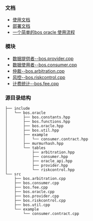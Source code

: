 

### 文档

* [使用文档](https://github.com/vlbos/Documentation-1/blob/master/Oracle/bos_oracle_readme.md)
* [部署文档](https://github.com/vlbos/bos.oracle-test/blob/master/docs/bos_oracle_deployment.md)
* [一个简单的bos oracle 使用流程](https://github.com/vlbos/bos.oracle-test/blob/master/docs/bos_oracle_using_process.pdf)

### 模块


* [数据提供者--bos.provider.cpp](https://github.com/boscore/bos.contracts/tree/oracle.bos/contracts/bos.oracle/src/bos.provider.cpp)
* [数据使用者--bos.consumer.cpp](https://github.com/boscore/bos.contracts/tree/oracle.bos/contracts/bos.oracle/src/bos.consumer.cpp)
* [仲裁--bos.arbitration.cpp](https://github.com/boscore/bos.contracts/tree/oracle.bos/contracts/bos.oracle/src/bos.arbitration.cpp)
* [风控--bos.riskcontrol.cpp](https://github.com/boscore/bos.contracts/tree/oracle.bos/contracts/bos.oracle/src/bos.riskcontrol.cpp)
* [计费统计--bos.fee.cpp](https://github.com/boscore/bos.contracts/tree/oracle.bos/contracts/bos.oracle/src/bos.fee.cpp)


### 源目录结构

```
├── include  
│   └── bos.oracle 
│       ├── bos.constants.hpp 
│       ├── bos.functions.hpp  
│       ├── bos.oracle.hpp  
│       ├── bos.util.hpp  
│       ├── example  
│       │   └── consumer.contract.hpp  
│       ├── murmurhash.hpp  
│       └── tables  
│           ├── arbitration.hpp 
│           ├── consumer.hpp  
│           ├── oracle_api.hpp 
│           ├── provider.hpp 
│           └── riskcontrol.hpp 
└── src 
    ├── bos.arbitration.cpp 
    ├── bos.consumer.cpp 
    ├── bos.fee.cpp 
    ├── bos.oracle.cpp 
    ├── bos.provider.cpp 
    ├── bos.riskcontrol.cpp 
    ├── bos.util.cpp 
    └── example 
        └── consumer.contract.cpp 
```